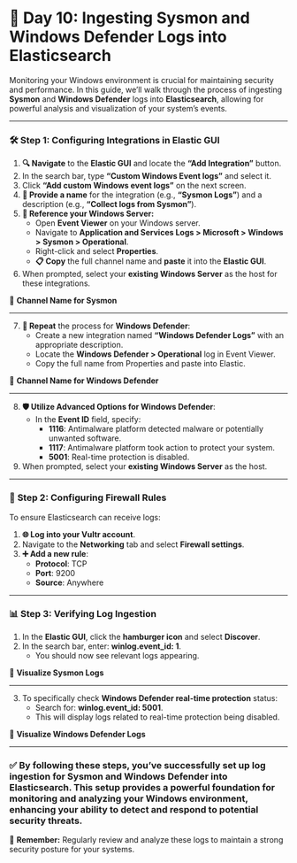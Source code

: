 # 🚀 **Day 10: Ingesting Sysmon and Windows Defender Logs into Elasticsearch**

Monitoring your Windows environment is crucial for maintaining security and performance. In this guide, we’ll walk through the process of ingesting **Sysmon** and **Windows Defender** logs into **Elasticsearch**, allowing for powerful analysis and visualization of your system’s events.

---

### 🛠️ **Step 1: Configuring Integrations in Elastic GUI**

1. **🔍 Navigate** to the **Elastic GUI** and locate the **“Add Integration”** button.
2. In the search bar, type **“Custom Windows Event logs”** and select it.
3. Click **“Add custom Windows event logs”** on the next screen.
4. **📝 Provide a name** for the integration (e.g., **“Sysmon Logs”**) and a description (e.g., **“Collect logs from Sysmon”**).
5. **🔗 Reference your Windows Server:**
   - Open **Event Viewer** on your Windows server.
   - Navigate to **Application and Services Logs > Microsoft > Windows > Sysmon > Operational**.
   - Right-click and select **Properties**.
   - **📋 Copy** the full channel name and **paste** it into the **Elastic GUI**.
6. When prompted, select your **existing Windows Server** as the host for these integrations.

🎯 **Channel Name for Sysmon**

---

7. **🔁 Repeat** the process for **Windows Defender**:
   - Create a new integration named **“Windows Defender Logs”** with an appropriate description.
   - Locate the **Windows Defender > Operational** log in Event Viewer.
   - Copy the full name from Properties and paste into Elastic.

🎯 **Channel Name for Windows Defender**

---

8. **🛡️ Utilize Advanced Options for Windows Defender**:
   - In the **Event ID** field, specify:
     - **1116**: Antimalware platform detected malware or potentially unwanted software.
     - **1117**: Antimalware platform took action to protect your system.
     - **5001**: Real-time protection is disabled.
9. When prompted, select your **existing Windows Server** as the host.

---

### 🔐 **Step 2: Configuring Firewall Rules**

To ensure Elasticsearch can receive logs:

1. **🌐 Log into your Vultr account**.
2. Navigate to the **Networking** tab and select **Firewall settings**.
3. **➕ Add a new rule**:
   - **Protocol**: TCP
   - **Port**: 9200
   - **Source**: Anywhere

---

### 📊 **Step 3: Verifying Log Ingestion**

1. In the **Elastic GUI**, click the **hamburger icon** and select **Discover**.
2. In the search bar, enter: **winlog.event_id: 1**.
   - You should now see relevant logs appearing.

🎯 **Visualize Sysmon Logs**

---

3. To specifically check **Windows Defender real-time protection** status:
   - Search for: **winlog.event_id: 5001**.
   - This will display logs related to real-time protection being disabled.

🎯 **Visualize Windows Defender Logs**

---

### **✅ By following these steps, you’ve successfully set up log ingestion for Sysmon and Windows Defender into Elasticsearch**. This setup provides a powerful foundation for monitoring and analyzing your Windows environment, enhancing your ability to detect and respond to potential security threats.

🔐 **Remember:** Regularly review and analyze these logs to maintain a strong security posture for your systems.

